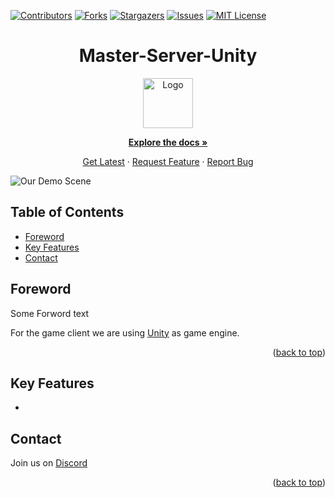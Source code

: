 [![Contributors][contributors-shield]][contributors-url]
[![Forks][forks-shield]][forks-url]
[![Stargazers][stars-shield]][stars-url]
[![Issues][issues-shield]][issues-url]
[![MIT License][license-shield]][license-url]

<!-- HEADER -->
<div align="center">
<h1>Master-Server-Unity</h1>
    <a href="https://github.com/Assambra">
        <img src="https://github.com/Assambra/Master-Server-Unity/Github/Images/Assambra-Logo-512x512.png" alt="Logo" width="80" height="80">
    </a>
</div>

<!-- LINKS -->
<div align="center">
    <p align="center">
        <a href="https://github.com/Assambra/Master-Server-Unity/wiki"><strong>Explore the docs »</strong></a>
    </p>
    <p align="center">
        <a href="https://github.com/Assambra/Master-Server-Unity/releases">Get Latest</a>
        ·
        <a href="https://github.com/Assambra/Master-Server-Unity/issues">Request Feature</a>
        ·
        <a href="https://github.com/Assambra/Master-Server-Unity/issues">Report Bug</a>
    </p>
</div>

<!-- DEMO IMAGE -->
![Our Demo Scene][product-screenshot]

<a name="readme-top"></a>

<!-- TABLE OF CONTENTS -->
## Table of Contents
<ul>
    <li><a href="#foreword">Foreword</a></li>
    <li><a href="#key-features">Key Features</a></li>
    <li><a href="#contact">Contact</a></li>
</ul>

<!-- FOREWORD-->
## Foreword
Some Forword text

For the game client we are using [Unity](https://unity.com "Unity") as game engine.

<p align="right">(<a href="#readme-top">back to top</a>)</p>

<!-- KEY FEATURES -->
## Key Features
<ul>
<li></li>
</ul>

<!-- Contact -->
## Contact
Join us on <a href="https://discord.gg/vjPWk5FSYj">Discord</a>

<p align="right">(<a href="#readme-top">back to top</a>)</p>

<!-- DOCUMENT VARIABLE-->
[contributors-shield]: https://img.shields.io/github/contributors/Assambra/Master-Server-Unity.svg?style=for-the-badge
[contributors-url]: https://github.com/Assambra/Master-Server-Unity/graphs/contributors
[forks-shield]: https://img.shields.io/github/forks/Assambra/Master-Server-Unity.svg?style=for-the-badge
[forks-url]: https://github.com/Assambra/Master-Server-Unity/network/members
[stars-shield]: https://img.shields.io/github/stars/Assambra/Master-Server-Unity.svg?style=for-the-badge
[stars-url]: https://github.com/Assambra/Master-Server-Unity/stargazers
[issues-shield]: https://img.shields.io/github/issues/Assambra/Master-Server-Unity.svg?style=for-the-badge
[issues-url]: https://github.com/Assambra/Master-Server-Unity/issues
[license-shield]: https://img.shields.io/github/license/Assambra/Master-Server-Unity.svg?style=for-the-badge
[license-url]: https://github.com/Assambra/Master-Server-Unity/blob/main/LICENSE
[product-screenshot]: Github/Images/product.jpg
[Unity-url]: https://www.unity.com
[Unity.com]: https://img.shields.io/badge/Unity-000000.svg?style=for-the-badge&logo=unity&logoColor=white